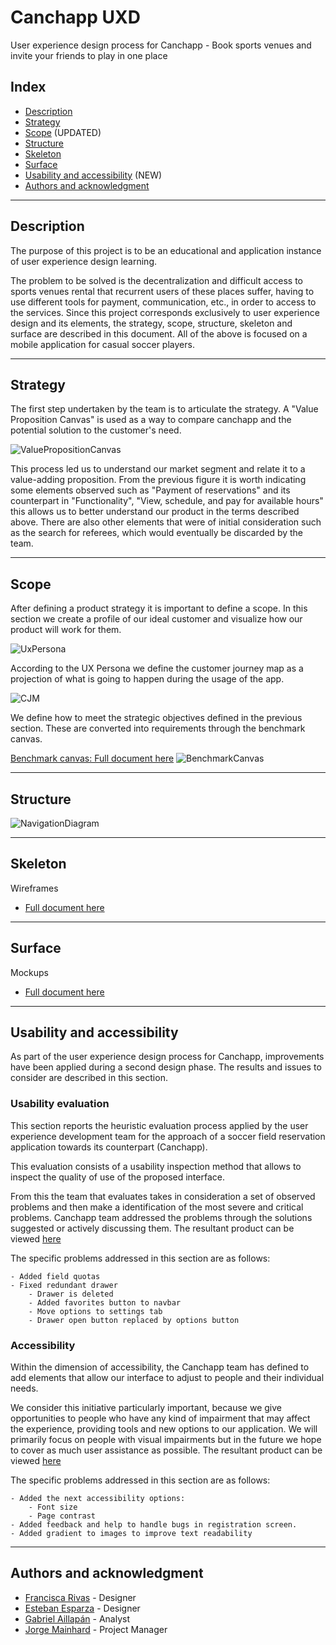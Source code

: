 # Canchapp UXD
User experience design process for Canchapp - Book sports venues and invite your friends to play in one place

## Index
- [Description](#description)
- [Strategy](#strategy)
- [Scope](#scope) (UPDATED)
- [Structure](#structure)
- [Skeleton](#skeleton)
- [Surface](#surface)
- [Usability and accessibility](#usability-and-accessibility) (NEW)
- [Authors and acknowledgment](#authors-and-acknowledgment)

---

## Description
The purpose of this project is to be an educational and application instance of user experience design learning.

The problem to be solved is the decentralization and difficult access to sports venues rental that recurrent
users of these places suffer, having to use different tools for payment, communication, etc., in order to access to the services. 
Since this project corresponds exclusively to user experience design and its elements, the strategy, scope, structure, skeleton and surface are described in this document.
All of the above is focused on a mobile application for casual soccer players.

---

## Strategy
The first step undertaken by the team is to articulate the strategy. A "Value Proposition Canvas" is used as a way to compare canchapp and the potential solution to the customer's need.

![ValuePropositionCanvas](deliverables/ValuePropositionCanvas.png)

This process led us to understand our market segment and relate it to a value-adding proposition. From the previous figure it is worth indicating some elements observed such as "Payment of reservations" and its counterpart in "Functionality", "View, schedule, and pay for available hours" this allows us to better understand our product in the terms described above. There are also other elements that were of initial consideration such as the search for referees, which would eventually be discarded by the team.

---

## Scope
After defining a product strategy it is important to define a scope. In this section we create a profile of our ideal customer and visualize how our product will work for them.

![UxPersona](deliverables/UxPersona.png)

According to the UX Persona we define the customer journey map as a projection of what is going to happen during the usage of the app.

![CJM](deliverables/CJM.png)

We define how to meet the strategic objectives defined in the previous section. These are converted into requirements through the benchmark canvas.

[Benchmark canvas: Full document here](deliverables/BenchmarkCanvas.pdf)
![BenchmarkCanvas](deliverables/BenchmarkCanvas.png)

---

## Structure
![NavigationDiagram](deliverables/NavigationDiagram.png)

---

## Skeleton
Wireframes
- [Full document here](deliverables/Wireframes.pdf)

---

## Surface

Mockups
- [Full document here](deliverables/Mockups.pdf)

---

## Usability and accessibility
As part of the user experience design process for Canchapp, improvements have been applied during a second design phase. The results and issues to consider are described in this section.

### Usability evaluation
This section reports the heuristic evaluation process applied by the user experience development team for the approach of a soccer field reservation application towards its counterpart (Canchapp).

This evaluation consists of a usability inspection method that allows to inspect the quality of use of the proposed interface.

From this the team that evaluates takes in consideration a set of observed problems and then make a identification of the most severe and critical problems. Canchapp team addressed the problems through the solutions suggested or actively discussing them. The resultant product can be viewed [here](deliverables/MockupsImprovements.pdf)

The specific problems addressed in this section are as follows:
```
- Added field quotas
- Fixed redundant drawer
    - Drawer is deleted
    - Added favorites button to navbar
    - Move options to settings tab
    - Drawer open button replaced by options button
```

### Accessibility
Within the dimension of accessibility, the Canchapp team has defined to add elements that allow our interface to adjust to people and their individual needs.

We consider this initiative particularly important, because we give opportunities to people who have any kind of impairment that may affect the experience, providing tools and new options to our application. We will primarily focus on people with visual impairments but in the future we hope to cover as much user assistance as possible. The resultant product can be viewed [here](deliverables/MockupsImprovements.pdf)

The specific problems addressed in this section are as follows:
```
- Added the next accessibility options:
    - Font size
    - Page contrast
- Added feedback and help to handle bugs in registration screen.
- Added gradient to images to improve text readability
```

---

## Authors and acknowledgment
- [Francisca Rivas](https://github.com/PanchiAnubis) - Designer
- [Esteban Esparza](https://github.com/Esteb4nx) - Designer
- [Gabriel Aillapán](https://github.com/GabeASM) - Analyst
- [Jorge Mainhard](https://github.com/jmainhard) - Project Manager

